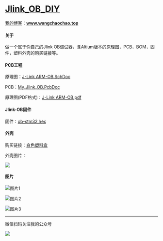 # [Jlink_OB_DIY](https://gitee.com/whik/Jlink_OB_DIY/tree/master)

[我的博客](http://www.wangchaochao.top/)：**www.wangchaochao.top**

#### 关于

做一个属于你自己的Jlink OB调试器，含Altium版本的原理图，PCB，BOM，固件，塑料外壳的购买链接等。

#### PCB工程

原理图：[J-Link ARM-OB.SchDoc](https://gitee.com/whik/Jlink_OB_DIY/raw/master/Altium_PCB_Prj/J-Link%20ARM-OB.SchDoc)

PCB：[My_Jlink_OB.PcbDoc](https://gitee.com/whik/Jlink_OB_DIY/raw/master/Altium_PCB_Prj/My_Jlink_OB.PcbDoc)

原理图(PDF格式)：[J-Link ARM-OB.pdf](https://gitee.com/whik/Jlink_OB_DIY/raw/master/Altium_PCB_Prj/J-Link%20ARM-OB.pdf)

#### Jlink-OB固件

固件：[ob-stm32.hex](https://gitee.com/whik/Jlink_OB_DIY/raw/master/Firmware/ob-stm32.hex)

#### 外壳

购买链接：[白色塑料盒](https://item.taobao.com/item.htm?spm=a1z09.2.0.0.5d262e8djZnTa5&id=544406974533&_u=423i04iac39a)

外壳图片：

![](https://gitee.com/whik/Jlink_OB_DIY/raw/master/Shell/%E5%A4%96%E5%A3%B3%E5%9B%BE%E7%89%87.jpg)

#### 图片

![图片1](https://gitee.com/whik/Jlink_OB_DIY/raw/master/Img/%E5%9B%BE%E7%89%871.jpg)

![图片2](https://gitee.com/whik/Jlink_OB_DIY/raw/master/Img/%E5%9B%BE%E7%89%872.jpg)

![图片3](https://gitee.com/whik/Jlink_OB_DIY/raw/master/Img/%E5%9B%BE%E7%89%873.jpg)

----

微信扫码关注我的公众号

![](https://wcc-blog.oss-cn-beijing.aliyuncs.com/img/%E6%B1%82%E5%85%B3%E6%B3%A8.jpg)
